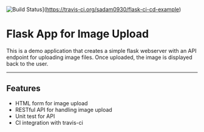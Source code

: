 ![Build Status](https://travis-ci.org/sadam0930/flask-ci-cd-example.svg?branch=master)](https://travis-ci.org/sadam0930/flask-ci-cd-example)

# Flask App for Image Upload

This is a demo application that creates a simple flask webserver with an API endpoint for uploading image files. Once uploaded, the image is displayed back to the user.

---
## Features
* HTML form for image upload
* RESTful API for handling image upload
* Unit test for API
* CI integration with travis-ci